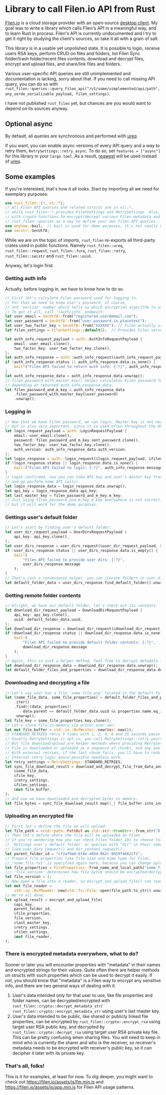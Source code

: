 # Library to call Filen.io API from Rust

[Filen.io](https://filen.io) is a cloud storage provider with an open-source [desktop client](https://github.com/FilenCloudDienste/filen-desktop). My goal was to write a library which calls Filen's API in a meaningful way, and to learn Rust in process.
Filen's API is currently undocumented and I try to get it right by studying the client's sources, so take it all with a grain of salt.

This library is in a usable yet unpolished state. It is possible to login, receive users RSA keys,
perform CRUD on files and folders, list Filen Sync folder/trash folder/recent files contents,
download and decrypt files, encrypt and upload files, and share/link files and folders.

Various user-specific API queries are still unimplemented and documentation is lacking, sorry about that.
If you need to call missing API query, you can do so with `rust_filen::queries::query_filen_api("/v1/some/uimplemented/api/path", any_serde_serializable_payload, filen_settings)`.

I have not published `rust_filen` yet, but chances are you would want to depend on its sources anyway.

## Optional async

By default, all queries are synchronous and performed with [ureq](https://github.com/algesten/ureq).

If you want, you can enable async versions of every API query and a way to retry them, `RetrySettings::retry_async`.
To do so, set `features = ["async"]` for this library in your `Cargo.toml`.
As a result, [reqwest](https://github.com/seanmonstar/reqwest) will be used instead of [ureq](https://github.com/algesten/ureq).


## Some examples

If you're interested, that's how it all looks. Start by importing all we need for exemplary purposes:

```rust
use rust_filen::{*, v1::*};
// All Filen API queries and related structs are in v1::*,
// while rust_filen::* provides FilenSettings and RetrySettings. Also, for advanced usage, there are rust_filen::crypto
// with crypto-functions to encrypt/decrypt various Filen metadata and
// rust_filen::queries as a way to define your own Filen API queries.
use anyhow::bail;  // bail is used for demo purposes, it's not really needed.
use secstr::SecUtf8;
```

While we are on the topic of imports, `rust_filen` re-exports all third-party crates used in public functions.
Namely `rust_filen::ureq`, `rust_filen::reqwest`, `rust_filen::fure`, `rust_filen::retry`, `rust_filen::secstr` and `rust_filen::uuid`.

Anyway, let's login first.

### Getting auth info

Actually, before logging in, we have to know how to do so.

```rust
// First let's calculate Filen password used for logging in.
// For that we need to know user's password, of course,
// and 'version' number which tells us which encryption algorithm to use.
// To get it all, call `/auth/info` endpoint:
let user_email = SecUtf8::from("registered.user@email.com");
let user_password = SecUtf8::from("user.password.in.plaintext");
let user_two_factor_key = SecUtf8::from("XXXXXX"); // Filen actually uses XXXXXX when 2FA is absent.
let filen_settings = FilenSettings::default();  // Provides Filen server URLs.

let auth_info_request_payload = auth::AuthInfoRequestPayload {
    email: user_email.clone(),
    two_factor_key: user_two_factor_key.clone(),
};
let auth_info_response = auth::auth_info_request(&auth_info_request_payload, &filen_settings)?;
if !auth_info_response.status || auth_info_response.data.is_none() {
    bail!("Filen API failed to return auth info: {:?}", auth_info_response.message);
}
let auth_info_response_data = auth_info_response.data.unwrap();
// filen_password_with_master_key() helper calculates Filen password for us,
// depending on returned auth_info_response_data.
let filen_password_and_m_key = auth_info_response_data
    .filen_password_with_master_key(&user_password)
    .unwrap();
```

### Logging in

```rust
// Now that we have Filen password, we can login. Master key is not needed for login,
// but is also very important, since it is used often throughout the API to encrypt/decrypt metadata.
let login_request_payload = auth::LoginRequestPayload {
    email: user_email.clone(),
    password: filen_password_and_m_key.sent_password.clone(),
    two_factor_key: user_two_factor_key.clone(),
    auth_version: auth_info_response_data.auth_version,
};
let login_response = auth::login_request(&login_request_payload, &filen_settings)?;
if !login_response.status || login_response.data.is_none() {
    bail!("Filen API failed to login: {:?}", auth_info_response.message);
}
// Login confirmed, now you can take API key and user's master key from the LoginResponseData
// and go perform some API calls!
let login_response_data = login_response.data.unwrap();
let api_key = login_response_data.api_key;
let last_master_key = filen_password_and_m_key.m_key;
// Just using filen_password_and_m_key.m_key everywhere is not correct,
// but it will work for the demo purposes.
```

### Gettings user's default folder

```rust
// Let's start by finding user's default folder:
let user_dir_request_payload = UserDirsRequestPayload {
    api_key: api_key.clone(),
};
let user_dirs_response = user_dirs_request(&user_dir_request_payload, &filen_settings)?;
if !user_dirs_response.status || user_dirs_response.data.is_empty() {
    bail!(
        "Filen API failed to provide user dirs: {:?}",
        user_dirs_response.message
    );
}
// That's just a convenience helper, you can iterate folders in user_dirs_response.data yourself
let default_folder_data = user_dirs_response.find_default_folder().unwrap();
```

### Getting remote folder contents

```rust
// Alright, we have our default folder, let's check out its contents.
let download_dir_request_payload = DownloadDirRequestPayload {
    api_key: api_key.clone(),
    uuid: default_folder_data.uuid,
};
let download_dir_response = download_dir_request(&download_dir_request_payload, &filen_settings)?;
if !download_dir_response.status || download_dir_response.data.is_none() {
    bail!(
        "Filen API failed to provide default folder contents: {:?}",
        download_dir_response.message
    );
}
// Again, this is just a helper method, feel free to decrypt metadata for every [DownloadedFileData] yourself.
let download_dir_response_data = download_dir_response.data.unwrap();
let default_folder_files_and_properties = download_dir_response_data.decrypt_all_files(&last_master_key)?;
```

### Downloading and decrypting a file

```rust
// Let's say user has a file 'some file.png' located in the default folder. Let's find and download it:
let (some_file_data, some_file_properties) = default_folder_files_and_properties
    .iter()
    .find(|(data, properties)|
        data.parent == default_folder_data.uuid && properties.name.eq_ignore_ascii_case("some file.png"))
    .unwrap();
let file_key = some_file_properties.key.clone();
// Let's store file in-memory via writer over vec:
let mut file_buffer = std::io::BufWriter::new(Vec::new());
// STANDARD_RETRIES retry 5 times with 1, 2, 4, 8 and 15 seconds pause between retries and some random jitter.
// Usually RetrySettings is opt-in, you call RetrySettings::retry yourself when needed for every API query you want retried.
// But file download/upload are helper methods where providing RetrySettings is mandatory.
// File is downloaded or uploaded as a sequence of chunks, and any one of them can fail.
// With external retries, if the last chunk fails, you'll have to redo the entire file.
// Internal retry logic avoid possible needless work.
let retry_settings = RetrySettings::STANDARD_RETRIES;
let sync_file_download_result = download_and_decrypt_file_from_data_and_key(
    &some_file_data,
    &file_key,
    &retry_settings,
    &filen_settings,
    &mut file_buffer,
);
// And now we have downloaded and decrypted bytes in memory.
let file_bytes = sync_file_download_result.map(|_| file_buffer.into_inner().unwrap());
```

### Uploading an encrypted file

```rust
// First let's define the file we will upload:
let file_path = <std::path::PathBuf as std::str::FromStr>::from_str("D:\\file_path\\some_file.txt").unwrap();
// Then let's define where the file will be uploaded on Filen. 
// If you're wondering how you can check Filen folder IDs to choose folder to upload to, check previous section
// 'Gettings user's default folder' or queries with "dir" in their names,
// like user_dirs_request() and dir_content_request().
let parent_folder_id = "cf2af9a0-6f4e-485d-862c-0459f4662cf1"; 
// Prepare file properties like file size and mime type for Filen.
// 'some_file.txt' is specified again here, because you can change uploaded file name if you want: 
let file_properties = FileProperties::from_name_and_local_path("some_file.txt", &file_path).unwrap();
/// 'file_version' determines how file bytes should be encrypted/decrypted, for now Filen uses version = 1 everywhere.
let file_version = 1;
// Now open a file into a reader, so encrypt_and_upload_file() can read file bytes later: 
let mut file_reader =
    std::io::BufReader::new(std::fs::File::open(file_path.to_str().unwrap()).expect("Unable to open file"));
// We're all done:
let upload_result = encrypt_and_upload_file(
    &api_key,
    parent_folder_id,
    &file_properties,
    file_version,
    &last_master_key,
    &retry_settings,
    &filen_settings,
    &mut file_reader,
);
```

### There is encrypted metadata everywhere, what to do?

Sooner or later you will encounter properties with "metadata" in their names and encrypted strings for their values.
Quite often there are helper methods on structs with such properties which can be used to decrypt it easily.
If not, you should know that "metadata" is a Filen way to encrypt any sensitive info, and there are two general ways of dealing with it:

1. User's data intended only for that user to use, like file properties and folder names, can be decrypted/encrypted with `rust_filen::crypto::decrypt_metadata_str`/ `rust_filen::crypto::encrypt_metadata_str` using user's last master key.
2. User's data intended to be public, like shared or publicly linked file properties, can be encrypted by `rust_filen::crypto::encrypt_rsa` using target user RSA public key, and decrypted by `rust_filen::crypto::decrypt_rsa` using target user RSA private key file.
This can be pretty confusing when sharing files. You will need to keep in mind who is currently the sharer and who is the receiver, so receiver's metadata needs to be encrypted with receiver's public key, so it can decipher it later with its private key.


### That's all, folks!

This is it for examples, at least for now.
To dig deeper, you might want to check out https://filen.io/assets/js/fm.min.js and https://filen.io/assets/js/app.min.js for Filen API usage patterns.